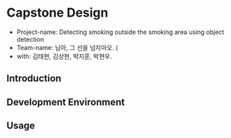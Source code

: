 # Capstone Design
 + Project-name: Detecting smoking outside the smoking area using object detection
 + Team-name: 님아, 그 선을 넘지마오. (
 + with: 김태현, 김상현, 박지훈, 박현우.
## Introduction
## Development Environment
## Usage
